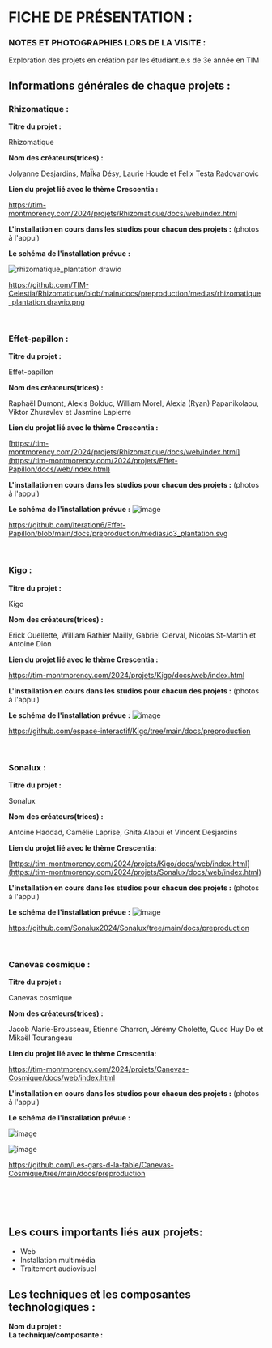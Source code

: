 # FICHE DE PRÉSENTATION :

### NOTES ET PHOTOGRAPHIES LORS DE LA VISITE :
Exploration des projets en création par les étudiant.e.s de 3e année en TIM

## Informations générales de chaque projets :

### **Rhizomatique :**
**Titre du projet :**

Rhizomatique

**Nom des créateurs(trices) :**

Jolyanne Desjardins, MaÏka Désy, Laurie Houde et Felix Testa Radovanovic

**Lien du projet lié avec le thème Crescentia :**

https://tim-montmorency.com/2024/projets/Rhizomatique/docs/web/index.html

**L'installation en cours dans les studios pour chacun des projets :**
(photos à l'appui) 

**Le schéma de l'installation prévue :**

![rhizomatique_plantation drawio](https://github.com/MeenaAtai/H24_V11_inspirations_ATAI/assets/143361141/61da40cb-24be-42c3-843d-4072574e625d)

https://github.com/TIM-Celestia/Rhizomatique/blob/main/docs/preproduction/medias/rhizomatique_plantation.drawio.png

<br/>

### **Effet-papillon :**

**Titre du projet :**

Effet-papillon

**Nom des créateurs(trices) :**

Raphaël Dumont, Alexis Bolduc, William Morel, Alexia (Ryan) Papanikolaou, Viktor Zhuravlev et Jasmine Lapierre

**Lien du projet lié avec le thème Crescentia :**

[https://tim-montmorency.com/2024/projets/Rhizomatique/docs/web/index.html](https://tim-montmorency.com/2024/projets/Effet-Papillon/docs/web/index.html)

**L'installation en cours dans les studios pour chacun des projets :**
(photos à l'appui) 

**Le schéma de l'installation prévue :**
![image](https://github.com/MeenaAtai/H24_V11_inspirations_ATAI/assets/143361141/5398e90e-7d85-42ec-b340-bb58fe9cf213)

https://github.com/Iteration6/Effet-Papillon/blob/main/docs/preproduction/medias/o3_plantation.svg

<br/>

### **Kigo :**

**Titre du projet :**

Kigo

**Nom des créateurs(trices) :**

Érick Ouellette, William Rathier Mailly, Gabriel Clerval, Nicolas St-Martin et Antoine Dion

**Lien du projet lié avec le thème Crescentia :**

https://tim-montmorency.com/2024/projets/Kigo/docs/web/index.html

**L'installation en cours dans les studios pour chacun des projets :**
(photos à l'appui) 

**Le schéma de l'installation prévue :**
![image](https://github.com/MeenaAtai/H24_V11_inspirations_ATAI/assets/143361141/821f964d-4f99-4045-9162-1151c7267392)

https://github.com/espace-interactif/Kigo/tree/main/docs/preproduction

<br/>

### **Sonalux :**

**Titre du projet :**

Sonalux

**Nom des créateurs(trices) :**

Antoine Haddad, Camélie Laprise, Ghita Alaoui et Vincent Desjardins

**Lien du projet lié avec le thème Crescentia:**

[https://tim-montmorency.com/2024/projets/Kigo/docs/web/index.html](https://tim-montmorency.com/2024/projets/Sonalux/docs/web/index.html)

**L'installation en cours dans les studios pour chacun des projets :**
(photos à l'appui) 

**Le schéma de l'installation prévue :**
![image](https://github.com/MeenaAtai/H24_V11_inspirations_ATAI/assets/143361141/b514b222-9fdd-4d89-bfc2-8288664eecbd)

https://github.com/Sonalux2024/Sonalux/tree/main/docs/preproduction

<br/>

### **Canevas cosmique :**

**Titre du projet :**

Canevas cosmique

**Nom des créateurs(trices) :**

Jacob Alarie-Brousseau, Étienne Charron, Jérémy Cholette, Quoc Huy Do et Mikaël Tourangeau

**Lien du projet lié avec le thème Crescentia:**

https://tim-montmorency.com/2024/projets/Canevas-Cosmique/docs/web/index.html

**L'installation en cours dans les studios pour chacun des projets :**
(photos à l'appui) 

**Le schéma de l'installation prévue :**

![image](https://github.com/MeenaAtai/H24_V11_inspirations_ATAI/assets/143361141/410d2b8f-23c8-434f-8a08-512c48972542)

![image](https://github.com/MeenaAtai/H24_V11_inspirations_ATAI/assets/143361141/08dea83b-c7c5-4909-835b-dcf9c7ed9aba)

https://github.com/Les-gars-d-la-table/Canevas-Cosmique/tree/main/docs/preproduction

<br/> 
<br/>
<br/>

## Les cours importants liés aux projets:

* Web
* Installation multimédia
* Traitement audiovisuel

## Les techniques et les composantes technologiques :

**Nom du projet :** 
<br/>
**La technique/composante :** 

## 
